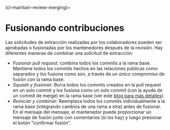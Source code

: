 (cl-maintain-review-merging)=
# Fusionando contribuciones
Las solicitudes de extracción realizadas por los colaboradores pueden ser aprobadas o fusionadas por los mantenedores después de la revisión. Hay diferentes maneras de combinar una solicitud de extracción:
- *Fusionar pull request*: combina todos los commits a la rama base. Mantiene todos los commits hechos en las relaciones públicas como separados y los fusiona como son, a través de un único compromiso de fusión con la rama base.
- *Squash y fusionar*: Borra todos los commits creados en la pull request en un solo commit y los fusiona como un solo commit (con la ayuda de un commit de merge) en la rama base (ver este [blog para más detalles](https://github.blog/2016-04-01-squash-your-commits/)).
- *Reiniciar y combinar*: Reemplaza todos los commits individualmente a la rama base (integrando cambios de una rama a otra) antes de fusionar. En el mensaje del mensaje, el mantenedor puede proporcionar un mensaje de fusión junto con comentarios (si los hay) y luego presionar el botón "confirmar fusión".
